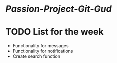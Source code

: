 # <i>Passion-Project-Git-Gud</i>

# TODO List for the week

<ul>
  <li>Functionality for messages</li>
  <li>Functionality for notifications</li>
  <li>Create search function</li>
</ul>
